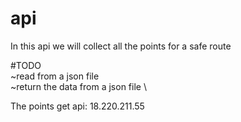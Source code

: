 # api
In this api we will collect all the points for a safe route

#TODO\
~read from a json file \
~return the data from a json file \

The points get api: 18.220.211.55 